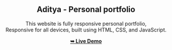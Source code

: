 <div align="center">
  
  <h2 align="center">Aditya - Personal portfolio</h2>

  This website is fully responsive personal portfolio, <br />Responsive for all devices, built using HTML, CSS, and JavaScript.

  <a href="https://adityasahu73.github.io/myportfolio/"><strong>➥ Live Demo</strong></a>

</div>